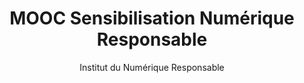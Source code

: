 ---
title: MOOC Sensibilisation Numérique Responsable
slug: mooc-sensibilisation-numerique-responsable
breadcrumbs:
  - title: >-
      Accueil
    path: "/"
  - title: >-
      Bibliographie
    path: "/bibliographie"
  - title: >-
      MOOC Sensibilisation Numérique Responsable
author: Institut du Numérique Responsable
cover: mooc-sensibilisation-numerique-responsable.jpg
summary: 'Face à l’urgence climatique et l’empreinte environnementale conséquente
  du numérique, et l’impératif de repenser le numérique pour qu’il soit porteur de
  valeurs plus inclusives et éthiques pour les femmes et les hommes de notre société,
  l’INR et ses partenaires proposent un MOOC sur le numérique responsable pour permettre
  à toutes et à tous de s’informer et se former aux bonnes pratiques. Le MOOC Numérique
  Responsable est un projet de formation de 5h qui sortira en Octobre 2020. <br><br>Dès
  aujourd’hui, découvrez le module de sensibilisation d’une demie-heure pour se former
  aux enjeux du numérique responsable. 30min de formation pour comprendre ce qu’est
  le numérique responsable. Au programme: de courtes capsules vidéos, des textes et
  des ressources complémentaires.'
importance: En 30 minutes, l'essentiel pour comprendre les enjeux du Numérique Responsable
mandatory: true
free_resource: https://institutnr.org/mooc-sensibilisation-numerique-responsable
paths:
- "/competences/concevoir"
- "/competences/entreprendre"
- "/parcours/strategie-de-communication-numerique-et-design-d-experience"
---